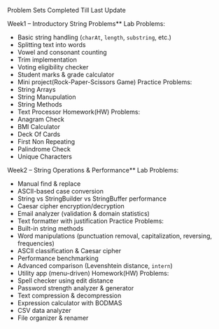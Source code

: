 Problem Sets Completed Till Last Update

Week1 – Introductory String Problems**
Lab Problems:
- Basic string handling (`charAt`, `length`, `substring`, etc.)
- Splitting text into words
- Vowel and consonant counting
- Trim implementation
- Voting eligibility checker
- Student marks & grade calculator
- Mini project(Rock-Paper-Scissors Game)
Practice Problems:
- String Arrays
- String Manupulation
- String Methods
- Text Processor
Homework(HW) Problems:
- Anagram Check
- BMI Calculator
- Deck Of Cards
- First Non Repeating
- Palindrome Check
- Unique Characters

Week2 – String Operations & Performance**
Lab Problems:
  - Manual find & replace
  - ASCII-based case conversion
  - String vs StringBuilder vs StringBuffer performance
  - Caesar cipher encryption/decryption
  - Email analyzer (validation & domain statistics)
  - Text formatter with justification
Practice Problems:
  - Built-in string methods
  - Word manipulations (punctuation removal, capitalization, reversing, frequencies)
  - ASCII classification & Caesar cipher
  - Performance benchmarking
  - Advanced comparison (Levenshtein distance, `intern`)
  - Utility app (menu-driven)
Homework(HW) Problems:
  - Spell checker using edit distance
  - Password strength analyzer & generator
  - Text compression & decompression
  - Expression calculator with BODMAS
  - CSV data analyzer
  - File organizer & renamer

